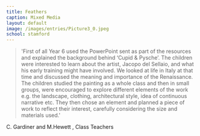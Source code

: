 ```yaml
---
title: Feathers
caption: Mixed Media
layout: default
image: /images/entries/Picture3_0.jpeg
school: stamford
---
```


>'First of all Year 6 used the PowerPoint sent as part of the resources and explained the background behind ‘Cupid & Pysche’. The children were interested to learn about the artist, Jacopo del Sellaio, and what his early training might have involved. We looked at life in Italy at that time and discussed the meaning and importance of the Renaissance. The children studied the painting as a whole class and then in small groups, were encouraged to explore different elements of the work e.g. the landscape, clothing, architectural style, idea of continuous narrative  etc. They then chose an element and planned a piece of work to reflect their interest, carefully considering the size and materials used.'

C. Gardiner and M.Hewett , Class Teachers
